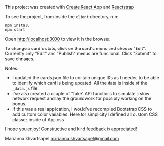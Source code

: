 This project was created with [Create React App](https://github.com/facebook/create-react-app) and [Reactstrap](https://reactstrap.github.io/)

To see the project, from inside the `client` directory, run:

`npm install`  
`npm start`

Open [http://localhost:3000](http://localhost:3000) to view it in the browser.

To change a card's state, click on the card's menu and choose "Edit". Currenlty only "Edit" and "Publish" menus are functional. Click "Submit" to save chnages.

Notes: 
* I updated the cards.json file to contain unique IDs as I needed to be able to identify which card is being updated. All the data is inside of the `_data.js` file.
* I've also created a couple of "fake" API functions to simulate a slow network request and lay the groundwork for possibly working on the bonus.
* If this was a real application, I would've recompiled Bootstrap CSS to add custom color variables. Here for simplicity I defined all custom CSS classes inside of App.css

I hope you enjoy! Constructive and kind feedback is appreciated!

Marianna Shvartsapel
<marianna.shvartsapel@gmail.com>
